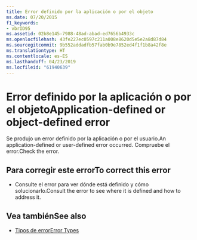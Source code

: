 ```yaml
---
title: Error definido por la aplicación o por el objeto
ms.date: 07/20/2015
f1_keywords:
- vbrID95
ms.assetid: 02b8e145-7988-48ad-abad-ed7656b4933c
ms.openlocfilehash: 43fe227ec0597c211a008e8620d5e5e2a8d87d84
ms.sourcegitcommit: 9b552addadfb57fab0b9e7852ed4f1f1b8a42f8e
ms.translationtype: HT
ms.contentlocale: es-ES
ms.lasthandoff: 04/23/2019
ms.locfileid: "61940639"
---
```

# <a name="application-defined-or-object-defined-error"></a><span data-ttu-id="021de-102">Error definido por la aplicación o por el objeto</span><span class="sxs-lookup"><span data-stu-id="021de-102">Application-defined or object-defined error</span></span>
<span data-ttu-id="021de-103">Se produjo un error definido por la aplicación o por el usuario.</span><span class="sxs-lookup"><span data-stu-id="021de-103">An application-defined or user-defined error occurred.</span></span> <span data-ttu-id="021de-104">Compruebe el error.</span><span class="sxs-lookup"><span data-stu-id="021de-104">Check the error.</span></span>  
  
## <a name="to-correct-this-error"></a><span data-ttu-id="021de-105">Para corregir este error</span><span class="sxs-lookup"><span data-stu-id="021de-105">To correct this error</span></span>  
  
- <span data-ttu-id="021de-106">Consulte el error para ver dónde está definido y cómo solucionarlo.</span><span class="sxs-lookup"><span data-stu-id="021de-106">Consult the error to see where it is defined and how to address it.</span></span>  
  
## <a name="see-also"></a><span data-ttu-id="021de-107">Vea también</span><span class="sxs-lookup"><span data-stu-id="021de-107">See also</span></span>

- [<span data-ttu-id="021de-108">Tipos de error</span><span class="sxs-lookup"><span data-stu-id="021de-108">Error Types</span></span>](../../visual-basic/programming-guide/language-features/error-types.md)
